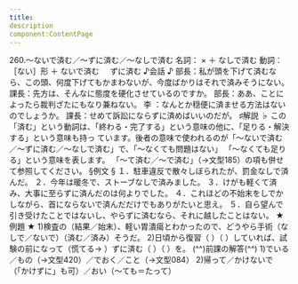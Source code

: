 ```yaml
---
title:
description
component:ContentPage
---
```



260.～ないで済む／～ずに済む／～なしで済む
名詞： × ＋ なしで済む
動詞：［ない］形 ＋ ないで済む
    ずに済む
♪会話 ♪
部長：私が頭を下げて済むなら、この頭、何度下げてもかまわないが、今度ばかりはそれで済みそうにない。 課長：先方は、そんなに態度を硬化させているのですか。 部長：ああ、ことによったら裁判ざたにもなり兼ねない。
李 ：なんとか穏便に済ませる方法はないのでしょうか。 課長：せめて訴訟にならずに済めばいいのだが。
♯解説 ♭
この「済む」という動詞は、「終わる・完了する」という意味の他に、「足りる・解決する」という意味も持っ ています。後者の意味で使われるのが「～ないで済む／～ずに済む／～なしで済む」で、「～なくても問題はない」 「～なくても足りる」という意味を表します。
「～て済む／～で済む」（→文型185）の項も併せて参照してください。
§例文 §
１．駐車違反で散々しぼられたが、罰金なしで済んだ。
２．今年は暖冬で、ストーブなしで済みました。
３．けがも軽くて済み、大事に至らずに済んだのは何よりでした。
４．これほどの不始末をしでかしながら、首にならないで済んだだけでもありがたいと思え。
５．自ら望んで引き受けたことではないし、やらずに済むなら、それに越したことはない。
★例題 ★
1)検査の（結果／始末）、軽い胃潰瘍とわかったので、どうやら手術（なしで／ないで）（済む／済み）そうだ。
2)日頃から復習（ ）（ ）していれば、試験の前になって（慌てる→ ）ずに済む（ ）（ ）を。
(^^)前課の解答(^^)
1)でいる／もの（→文型420）／でおく／こと（→文型084）
2)帰って／かけないで（「かけずに」も可）／おい（～ても＝たって）
